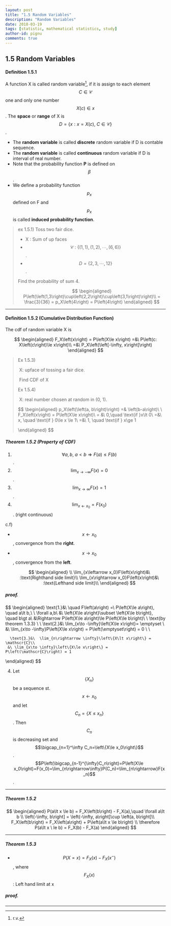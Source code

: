 ```yaml
---
layout: post
title: "1.5 Random Variables"
description: "Random Variables"
date: 2018-03-19
tags: [statistic, mathematical statistics, study]
author-id: pignu
comments: true
---
```




## 1.5 Random Variables



#### Definition 1.5.1

A function X is called random variable[^1], if it is assign to each element $$C\in\mathscr{C}$$  one and only one number $$X\left(c\right)\in x$$. The **space** or **range** of X is  $$D=\left\{x:x=X\left(c\right), \ C\in\mathscr{C}\right\}$$.

- The **random variable** is called **discrete** random variable if D is contable sequence.
- The **random variable** is called **continuous** random variable if D is interval of real number.
- Note that the probability function **P** is defined on $$\beta$$. 
- We define a probability function $$p_x$$ defined on F and $$p_x$$ is called **induced probability function**.

> ex 1.5.1) Toss two fair dice.
>
> - X : Sum of up faces
> - $$\mathscr{C} \ : \ \left\{\left(1,1\right),\left(1,2\right),\cdots,\left(6,6\right)\right\}$$ .
> - $$D=\left\{2,3,\cdots,12\right\}$$.
>
> Find the probability of sum 4.
>
> 
> $$
> \begin{aligned}
> 	P\left(\left(1,3\right)\cup\left(2,2\right)\cup\left(3,1\right)\right)\\
> 	= \frac{3}{36} = p_X\left(4\right) = P\left(4\right)
> \end{aligned}
> $$
>





----------------

#### Definition 1.5.2 (Cumulative Distribution Function)



The cdf of random variable X is 



$$
\begin{aligned}
	F_X\left(x\right) = P\left(X\le x\right) =&\ P\left(c: X\left(c\right)\le x\right)\\
	=&\ P_X\left(\left[-\infty, x\right]\right)
\end{aligned}
$$



> Ex 1.5.3)
>
> ​	X: upface of tossing a fair dice.
>
> ​	Find CDF of X
>
> 
>
> Ex 1.5.4)
>
> ​	X: real number chosen at random in (0, 1).
>
> 
> $$
> \begin{aligned}
> 	p_X\left(\left(a, b\right)\right) =& \left(b-a\right)\\ \\ 
> 	F_X\left(x\right) = P\left(X\le x\right)\\
>     = &\ 0,\quad \text{if }x\lt 0\\
> 	=&\ x, \quad \text{if } 0\le x \le 1\\
> 	=&\ 1, \quad \text{if } x\ge 1
>
> \end{aligned}
> $$
> 
>
> 
>
> 



##### Theorem 1.5.2 (Property of CDF)

1. $$\forall a,b,\ a\lt b\Rightarrow F\left(a\right)\le F\left(b\right)$$.
2. $$\lim_{x\rightarrow-\infty}F\left(x\right)=0$$.
3. $$\lim_{x\rightarrow\infty}F\left(x\right)=1$$.
4. $$\lim_{x\leftarrow x_0}=F\left(x_0\right)$$. (right continuous)



c.f) 

- $$x\leftarrow x_0$$, convergence from the **right**.

- $$x\rightarrow x_0$$, convergence from the **left**.

  $$
  \begin{aligned}
  \\
  	\lim_{x\leftarrow x_0}F\left(x\right)&\ :\text{Righthand side limit}\\
  	\lim_{x\rightarrow x_0}F\left(x\right)&\ :\text{Lefthand side limit}\\
  \end{aligned}
  $$



##### proof.

$$
\begin{aligned}
	\text{1.}&\ \quad F\left(a\right) =\ P\left(X\le a\right), \quad a\lt b,\ \ \forall a,b\\
	&\ \left\{X\le a\right\}\subset \left\{X\le b\right\}, \quad b\gt a\\
	&\Rightarrow P\left(X\le a\right)\le P\left(X\le b\right)\ \ \text{by theorem 1.3.3} \\ \\
	\text{2.}&\ \lim_{x\to -\infty}\left\{X\le x\right\}= \emptyset \\ 
      &\ \lim_{x\to -\infty}P\left(X\le x\right) = P\left(\emptyset\right) = 0 \\ \\
      
      \text{3.}&\  \lim_{n\rightarrow \infty}\left\{X\lt x\right\} = \mathscr{C}\\
	 &\ \lim_{x\to \infty}\left\{X\le x\right\} = P\left(\mathscr{C}\right) = 1
      
\end{aligned}
$$

4) Let $$\left\{X_n\right\}$$ be a sequence st. $$x\leftarrow x_0$$ and let $$C_n=\left\{X\le x_n\right\}$$.
Then $$C_n$$ is decreasing set and $$\bigcap_{n=1}^\infty C_n=\left\{X\le x_0\right\}$$.
$$P\left(\bigcap_{n-1}^{\infty}C_n\right)=P\left(X\le x_0\right)=F(x_0)=\lim_{n\rightarrow\infty}P(C_n)=\lim_{n\rightarrow}F(x_n)$$.



------------

##### Theorem 1.5.2

$$
\begin{aligned}
	P(a\lt x \le b) = F_X\left(b\right) - F_X(a),\quad \forall a\lt b \\
\left(-\infty, b\right] = \left(-\infty, a\right]\cup \left(a, b\right]\\
F_X\left(b\right) = F_X\left(a\right) + P\left(a\lt x \le b\right) \\
\therefore P(a\lt x \ le b) = F_X(b) - F_X(a)
\end{aligned}
$$



----------

##### Theorem 1.5.3

- $$P(X=x)=F_X(x)-F_X(x^-)$$, where $$F_X(x)$$ : Left hand limit at x

##### proof.













-------------

[^1]: r.v.